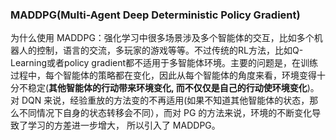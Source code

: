 ### MADDPG(Multi-Agent Deep Deterministic Policy Gradient)

为什么使用 MADDPG：强化学习中很多场景涉及多个智能体的交互，比如多个机器人的控制，语言的交流，多玩家的游戏等等。不过传统的RL方法，比如Q-Learning或者policy gradient都不适用于多智能体环境。主要的问题是，在训练过程中，每个智能体的策略都在变化，因此从每个智能体的角度来看，环境变得十分不稳定(**其他智能体的行动带来环境变化, 而不仅仅是自己的行动使环境变化**)。对 DQN 来说，经验重放的方法变的不再适用(如果不知道其他智能体的状态，那么不同情况下自身的状态转移会不同），而对 PG 的方法来说，环境的不断变化导致了学习的方差进一步增大， 所以引入了 MADDPG。





